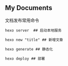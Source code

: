 ## My Documents

文档发布常用命令
```
hexo server  ## 启动本地服务

hexo new "title" ## 新增文章

hexo generate ## 静态化

hexo deploy ## 部署
```
